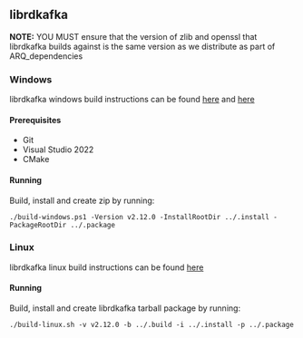 ## librdkafka

****NOTE:**** YOU MUST ensure that the version of zlib and openssl that librdkafka builds against is the same version as we distribute as part of ARQ_dependencies

### Windows

librdkafka windows build instructions can be found [here](https://github.com/confluentinc/librdkafka/tree/master/win32) and [here](https://github.com/confluentinc/librdkafka/blob/master/README.win32)

#### Prerequisites

- Git
- Visual Studio 2022
- CMake

#### Running

Build, install and create zip by running:

`./build-windows.ps1 -Version v2.12.0 -InstallRootDir ../.install -PackageRootDir ../.package`

### Linux

librdkafka linux build instructions can be found [here](https://github.com/confluentinc/librdkafka/blob/master/README.md)

#### Running

Build, install and create librdkafka tarball package by running:

`./build-linux.sh -v v2.12.0 -b ../.build -i ../.install -p ../.package`